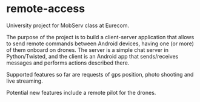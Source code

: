 # remote-access

University project for MobServ class at Eurecom.

The purpose of the project is to build a client-server application that allows to send remote commands between Android devices, having one (or more) of them onboard on drones.
The server is a simple chat server in Python/Twisted, and the client is an Android app that sends/receives messages and performs actions described there.

Supported features so far are requests of gps position, photo shooting and live streaming.

Potential new features include a remote pilot for the drones.
